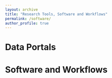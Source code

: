 ```yaml
---
layout: archive
title: "Research Tools, Software and Workflows"
permalink: /software/
author_profile: true
---
```


Data Portals
=========================



Software and Workflows
==========================


